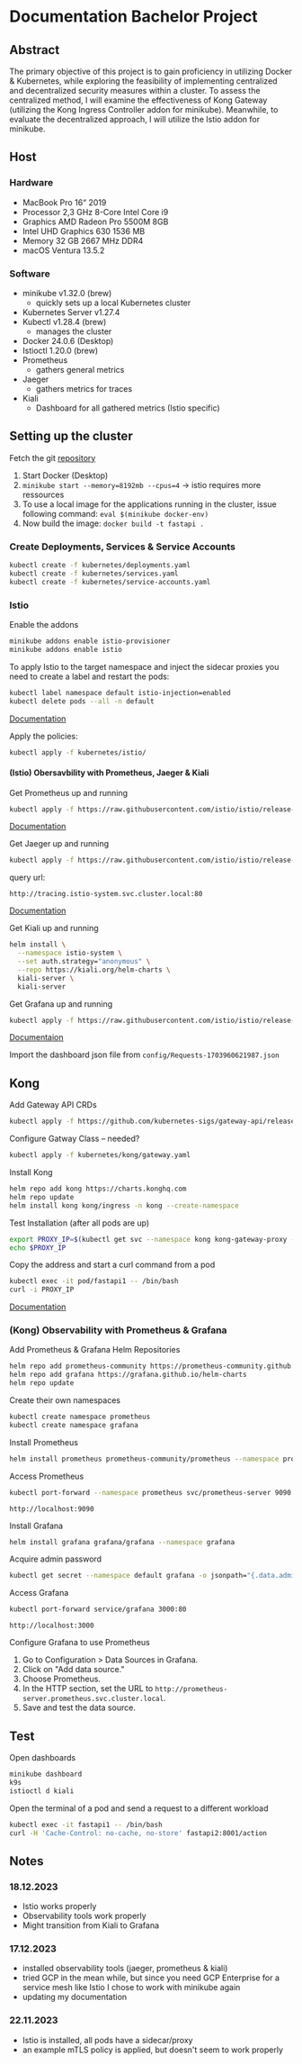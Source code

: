 # Documentation Bachelor Project

## Abstract

The primary objective of this project is to gain proficiency in utilizing Docker & Kubernetes, while exploring the feasibility of implementing centralized and decentralized security measures within a cluster. To assess the centralized method, I will examine the effectiveness of Kong Gateway (utilizing the Kong Ingress Controller addon for minikube). Meanwhile, to evaluate the decentralized approach, I will utilize the Istio addon for minikube.

## Host

### Hardware

* MacBook Pro 16“ 2019
* Processor 2,3 GHz 8-Core Intel Core i9
* Graphics AMD Radeon Pro 5500M 8GB
* Intel UHD Graphics 630 1536 MB
* Memory 32 GB 2667 MHz DDR4
* macOS Ventura 13.5.2

### Software

* minikube v1.32.0 (brew)
  * quickly sets up a local Kubernetes cluster
* Kubernetes Server v1.27.4
* Kubectl v1.28.4 (brew)
  * manages the cluster
* Docker 24.0.6 (Desktop)
* Istioctl 1.20.0 (brew)
* Prometheus
  * gathers general metrics
* Jaeger
  * gathers metrics for traces
* Kiali
  * Dashboard for all gathered metrics (Istio specific)

## Setting up the cluster

Fetch the git [repository](https://github.com/christophkormesser/Individualprojekt)

1. Start Docker (Desktop)
2. ```minikube start --memory=8192mb --cpus=4``` -> istio requires more ressources
3. To use a local image for the applications running in the cluster, issue following command: ```eval $(minikube docker-env)```
4. Now build the image: ```docker build -t fastapi .```

### Create Deployments, Services & Service Accounts

```sh
kubectl create -f kubernetes/deployments.yaml
kubectl create -f kubernetes/services.yaml
kubectl create -f kubernetes/service-accounts.yaml
```

### Istio

Enable the addons

```sh
minikube addons enable istio-provisioner
minikube addons enable istio
```

To apply Istio to the target namespace and inject the sidecar proxies you need to create a label and restart the pods:

```sh
kubectl label namespace default istio-injection=enabled
kubectl delete pods --all -n default
```

 [Documentation](https://minikube.sigs.k8s.io/docs/handbook/addons/istio/)

 Apply the policies:

 ```sh
 kubectl apply -f kubernetes/istio/
 ```

#### (Istio) Obersavbility with Prometheus, Jaeger & Kiali

Get Prometheus up and running

```sh
kubectl apply -f https://raw.githubusercontent.com/istio/istio/release-1.20/samples/addons/prometheus.yaml
```

[Documentation](https://istio.io/latest/docs/ops/integrations/prometheus/#option-1-quick-start)

Get Jaeger up and running

```sh
kubectl apply -f https://raw.githubusercontent.com/istio/istio/release-1.20/samples/addons/jaeger.yaml
```

query url:

```http://tracing.istio-system.svc.cluster.local:80```

[Documentation](https://istio.io/latest/docs/ops/integrations/jaeger/)

Get Kiali up and running

```sh
helm install \
  --namespace istio-system \
  --set auth.strategy="anonymous" \
  --repo https://kiali.org/helm-charts \
  kiali-server \
  kiali-server
```

Get Grafana up and running

```sh
kubectl apply -f https://raw.githubusercontent.com/istio/istio/release-1.20/samples/addons/grafana.yaml
```

[Documentaion](https://istio.io/latest/docs/ops/integrations/grafana/#option-1-quick-start)

Import the dashboard json file from `config/Requests-1703960621987.json`

## Kong

Add Gateway API CRDs

```sh
kubectl apply -f https://github.com/kubernetes-sigs/gateway-api/releases/download/v1.0.0/standard-install.yaml
```

Configure Gatway Class – needed?

```sh
kubectl apply -f kubernetes/kong/gateway.yaml
```

Install Kong

```sh
helm repo add kong https://charts.konghq.com
helm repo update
helm install kong kong/ingress -n kong --create-namespace 
```

Test Installation (after all pods are up)

```sh
export PROXY_IP=$(kubectl get svc --namespace kong kong-gateway-proxy -o jsonpath={.spec.clusterIP})
echo $PROXY_IP
```

Copy the address and start a curl command from a pod

```sh
kubectl exec -it pod/fastapi1 -- /bin/bash
curl -i PROXY_IP
```

[Documentation](https://docs.konghq.com/kubernetes-ingress-controller/3.0.x/get-started/)

### (Kong) Observability with Prometheus & Grafana

Add Prometheus & Grafana Helm Repositories

```sh
helm repo add prometheus-community https://prometheus-community.github.io/helm-charts
helm repo add grafana https://grafana.github.io/helm-charts
helm repo update
```

Create their own namespaces

```sh
kubectl create namespace prometheus
kubectl create namespace grafana
```

Install Prometheus

```sh
helm install prometheus prometheus-community/prometheus --namespace prometheus
```

Access Prometheus

```sh
kubectl port-forward --namespace prometheus svc/prometheus-server 9090:80
```

`http://localhost:9090`

Install Grafana

```sh
helm install grafana grafana/grafana --namespace grafana
```

Acquire admin password

```sh
kubectl get secret --namespace default grafana -o jsonpath="{.data.admin-password}" | base64 --decode ; echo
```

Access Grafana

```sh
kubectl port-forward service/grafana 3000:80
```

`http://localhost:3000`

Configure Grafana to use Prometheus

1. Go to Configuration > Data Sources in Grafana.
2. Click on "Add data source."
3. Choose Prometheus.
4. In the HTTP section, set the URL to `http://prometheus-server.prometheus.svc.cluster.local`.
5. Save and test the data source.

## Test

Open dashboards

```sh
minikube dashboard
k9s
istioctl d kiali
```

Open the terminal of a pod and send a request to a different workload

```sh
kubectl exec -it fastapi1 -- /bin/bash
curl -H 'Cache-Control: no-cache, no-store' fastapi2:8001/action
```

## Notes

### 18.12.2023

* Istio works properly
* Observability tools work properly
* Might transition from Kiali to Grafana

### 17.12.2023

* installed observability tools (jaeger, prometheus & kiali)
* tried GCP in the mean while, but since you need GCP Enterprise for a service mesh like Istio I chose to work with minikube again
* updating my documentation

### 22.11.2023

* Istio is installed, all pods have a sidecar/proxy
* an example mTLS policy is applied, but doesn't seem to work properly
